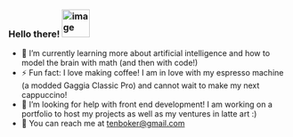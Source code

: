 ### Hello there! <img width="50" alt="image" src="https://github.com/ben-toker/ben-toker/assets/117331544/dc6951a0-8c97-419a-bf8b-cab456779ea2">

- 🌱 I’m currently learning more about artificial intelligence and how to model the brain with math (and then with code!)
- ⚡ Fun fact: I love making coffee! I am in love with my espresso machine (a modded Gaggia Classic Pro) and cannot wait to make my next cappuccino! 
- 🤔 I’m looking for help with front end development! I am working on a portfolio to host my projects as well as my ventures in latte art :)
- 📨 You can reach me at tenboker@gmail.com

